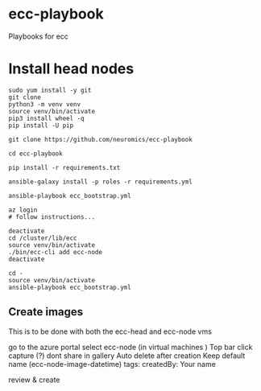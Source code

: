 # ecc-playbook
Playbooks for ecc


Install head nodes
==================

```
sudo yum install -y git
git clone 
python3 -m venv venv
source venv/bin/activate
pip3 install wheel -q
pip install -U pip

git clone https://github.com/neuromics/ecc-playbook

cd ecc-playbook

pip install -r requirements.txt

ansible-galaxy install -p roles -r requirements.yml

ansible-playbook ecc_bootstrap.yml

az login 
# follow instructions...

deactivate
cd /cluster/lib/ecc
source venv/bin/activate
./bin/ecc-cli add ecc-node 
deactivate

cd -
source venv/bin/activate
ansible-playbook ecc_bootstrap.yml

```

Create images
------------

This is to be done with both the ecc-head and ecc-node vms


go to the azure portal 
select ecc-node (in virtual machines )
Top bar click capture (?)
dont share in gallery
Auto delete after creation
Keep default name (ecc-node-image-datetime)
tags:
createdBy: Your name

review & create










